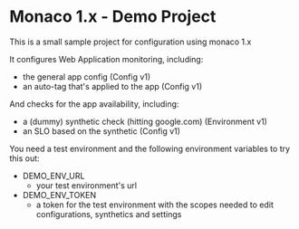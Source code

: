# Monaco 1.x - Demo Project

This is a small sample project for configuration using monaco 1.x

It configures Web Application monitoring, including: 
* the general app config (Config v1)
* an auto-tag that's applied to the app (Config v1)

And checks for the app availability, including:
* a (dummy) synthetic check (hitting google.com) (Environment v1)
* an SLO based on the synthetic (Config v1)

You need a test environment and the following environment variables to try this out:
* DEMO_ENV_URL
  * your test environment's url
* DEMO_ENV_TOKEN 
  * a token for the test environment with the scopes needed to edit configurations, synthetics and settings